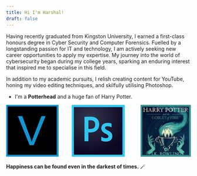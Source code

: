 ```yaml
---
title: Hi I'm Harshal!
draft: false
---
```


Having recently graduated from Kingston University, I earned a first-class honours degree in Cyber Security and Computer Forensics. Fuelled by a longstanding passion for IT and technology, I am actively seeking new career opportunities to apply my expertise. My journey into the world of cybersecurity began during my college years, sparking an enduring interest that inspired me to specialise in this field.

In addition to my academic pursuits, I relish creating content for YouTube, honing my video editing techniques, and skilfully utilising Photoshop.

- I'm a **Potterhead** and a huge fan of Harry Potter.


![](/about/test2.png)

**Happiness can be found even in the darkest of times.** :magic_wand:

